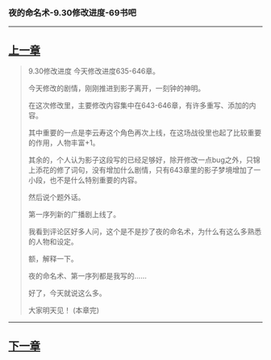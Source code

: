 ### 夜的命名术-9.30修改进度-69书吧

--------
[上一章](./0c3a08ddf02a967b0020b2f4e1dcf660.md)
--------


>
>
>
>9.30修改进度
>今天修改进度635-646章。
>
>今天修改的剧情，刚刚推进到影子离开，一刻钟的神明。
>
>在这次修改里，主要修改内容集中在643-646章，有许多重写、添加的内容。
>
>其中重要的一点是李云寿这个角色再次上线，在这场战役里也起了比较重要的作用，人物丰富+1。
>
>其余的，个人认为影子这段写的已经足够好，除开修改一点bug之外，只锦上添花的修了词句，没有增加什么剧情，只有643章里的影子梦境增加了一小段，也不是什么特别重要的内容。
>
>然后说个题外话。
>
>第一序列新的广播剧上线了。
>
>我看到评论区好多人问，这个是不是抄了夜的命名术，为什么有这么多熟悉的人物和设定。
>
>额，解释一下。
>
>夜的命名术、第一序列都是我写的……
>
>好了，今天就说这么多。
>
>大家明天见！
>(本章完)
>
>

--------
[下一章](./b3e90e16a521df1d6e19a6df426dc4d4.md)
--------
